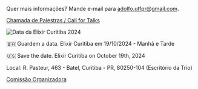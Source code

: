 Quer mais informações? Mande e-mail para adolfo.utfpr@gmail.com.

[Chamada de Palestras / Call for Talks](https://bit.ly/3WVraf5)

![Data da Elixir Curitiba 2024](https://github.com/user-attachments/assets/6aada0d3-0c0b-4a7e-8095-791929551207)

🇧🇷 Guardem a data. Elixir Curitiba em 19/10/2024 - Manhã e Tarde

🇺🇸 Save the date. Elixir Curitiba on October 19th, 2024



Local: R. Pasteur, 463 - Batel, Curitiba - PR, 80250-104 (Escritório da Trio)

[Comissão Organizadora](organizacao.md)
